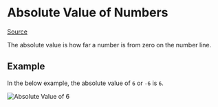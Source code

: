 # Absolute Value of Numbers

[Source](https://www.mathsisfun.com/numbers/absolute-value.html)

The absolute value is how far a number is from zero on the number line.

## Example

In the below example, the absolute value of `6` or `-6` is  `6`.

![Absolute Value of 6](https://www.mathsisfun.com/numbers/images/absolute-value.svg)